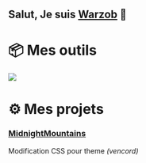 ## Salut, Je suis [Warzob](https://github.com/Warzob) 👋


# 📦 Mes outils

<img src="https://skillicons.dev/icons?i=html,css,lua,vscode,&perline=7">
<br>

# ⚙️ Mes projets

### [MidnightMountains](https://github.com/Warzob/MidnightMountains)
Modification CSS pour theme *(vencord)*
